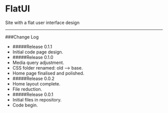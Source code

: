 FlatUI
======
Site with a flat user interface design

---
###Change Log
* #####Release 0.1.1
 * Initial code page design.
* #####Release 0.1.0
 * Media query adjustment.
 * CSS folder renamed: old --> base.
 * Home page finalised and polished.
* #####Release 0.0.2
 * Home layout complete.
 * File reduction.
* #####Release 0.0.1
 * Initial files in repository.
 * Code begin.